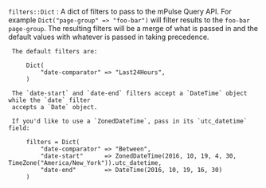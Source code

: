 `filters::Dict`
:    A dict of filters to pass to the mPulse Query API. For example `Dict("page-group" => "foo-bar")`
     will filter results to the `foo-bar` `page-group`.  The resulting filters will be a merge of
     what is passed in and the default values with whatever is passed in taking precedence.

     The default filters are:

         Dict(
             "date-comparator" => "Last24Hours",
         )

     The `date-start` and `date-end` filters accept a `DateTime` object while the `date` filter
     accepts a `Date` object.

     If you'd like to use a `ZonedDateTime`, pass in its `utc_datetime` field:

         filters = Dict(
             "date-comparator" => "Between",
             "date-start"      => ZonedDateTime(2016, 10, 19, 4, 30, TimeZone("America/New_York")).utc_datetime,
             "date-end"        => DateTime(2016, 10, 19, 16, 30)
         )
